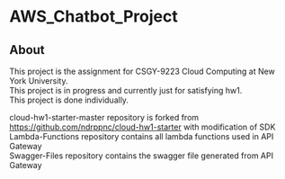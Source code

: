 # AWS_Chatbot_Project

## About ##

This project is the assignment for CSGY-9223 Cloud Computing at New York University. <br />
This project is in progress and currently just for satisfying hw1.<br />
This project is done individually.

cloud-hw1-starter-master repository is forked from https://github.com/ndrppnc/cloud-hw1-starter with modification of SDK <br />
Lambda-Functions repository contains all lambda functions used in API Gateway <br />
Swagger-Files repository contains the swagger file generated from API Gateway <br />
 
